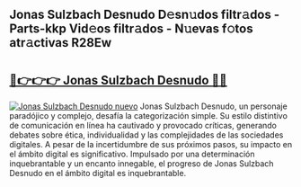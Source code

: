 ## Jonas Sulzbach Desnudo D𝚎sn𝚞dos filtr𝚊dos - Parts-kkp Vid𝚎os filtr𝚊dos - N𝚞evas f𝚘tos atr𝚊ctivas R28Ew

# <h2><a href="http://mbc5uv4.tromn.icu/?c=Jonas+Sulzbach+Desnudo">🔗👉👉👉 Jonas Sulzbach Desnudo 🔗🔗</a></h2>

[![Jonas Sulzbach Desnudo nuevo](https://i.imgur.com/pEAQMta.gif)](http://mbc5uv4.tromn.icu/?c=Jonas+Sulzbach+Desnudo)
Jonas Sulzbach Desnudo, un personaje paradójico y complejo, desafía la categorización simple. Su estilo distintivo de comunicación en línea ha cautivado y provocado críticas, generando debates sobre ética, individualidad y las complejidades de las sociedades digitales. A pesar de la incertidumbre de sus próximos pasos, su impacto en el ámbito digital es significativo. Impulsado por una determinación inquebrantable y un encanto innegable, el progreso de Jonas Sulzbach Desnudo en el ámbito digital es inquebrantable.
